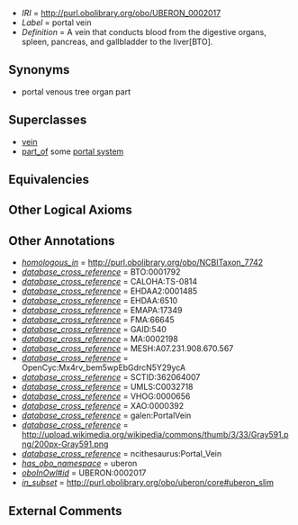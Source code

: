  * *IRI* = http://purl.obolibrary.org/obo/UBERON_0002017
 * *Label* = portal vein
 * *Definition* = A vein that conducts blood from the digestive organs, spleen, pancreas, and gallbladder to the liver[BTO].

## Synonyms

 * portal venous tree organ part

## Superclasses

 * [vein](../../UBERON/38/UBERON_0001638.md)
 * [part_of](../../BFO/50/BFO_0000050.md) some [portal system](../../UBERON/06/UBERON_0005806.md)

## Equivalencies


## Other Logical Axioms


## Other Annotations

 * *[homologous_in](../../core#homologous/in/core#homologous_in.md)* = http://purl.obolibrary.org/obo/NCBITaxon_7742
 * *[database_cross_reference](../../ef/oboInOwl#hasDbXref.md)* = BTO:0001792
 * *[database_cross_reference](../../ef/oboInOwl#hasDbXref.md)* = CALOHA:TS-0814
 * *[database_cross_reference](../../ef/oboInOwl#hasDbXref.md)* = EHDAA2:0001485
 * *[database_cross_reference](../../ef/oboInOwl#hasDbXref.md)* = EHDAA:6510
 * *[database_cross_reference](../../ef/oboInOwl#hasDbXref.md)* = EMAPA:17349
 * *[database_cross_reference](../../ef/oboInOwl#hasDbXref.md)* = FMA:66645
 * *[database_cross_reference](../../ef/oboInOwl#hasDbXref.md)* = GAID:540
 * *[database_cross_reference](../../ef/oboInOwl#hasDbXref.md)* = MA:0002198
 * *[database_cross_reference](../../ef/oboInOwl#hasDbXref.md)* = MESH:A07.231.908.670.567
 * *[database_cross_reference](../../ef/oboInOwl#hasDbXref.md)* = OpenCyc:Mx4rv_bem5wpEbGdrcN5Y29ycA
 * *[database_cross_reference](../../ef/oboInOwl#hasDbXref.md)* = SCTID:362064007
 * *[database_cross_reference](../../ef/oboInOwl#hasDbXref.md)* = UMLS:C0032718
 * *[database_cross_reference](../../ef/oboInOwl#hasDbXref.md)* = VHOG:0000656
 * *[database_cross_reference](../../ef/oboInOwl#hasDbXref.md)* = XAO:0000392
 * *[database_cross_reference](../../ef/oboInOwl#hasDbXref.md)* = galen:PortalVein
 * *[database_cross_reference](../../ef/oboInOwl#hasDbXref.md)* = http://upload.wikimedia.org/wikipedia/commons/thumb/3/33/Gray591.png/200px-Gray591.png
 * *[database_cross_reference](../../ef/oboInOwl#hasDbXref.md)* = ncithesaurus:Portal_Vein
 * *[has_obo_namespace](../../ce/oboInOwl#hasOBONamespace.md)* = uberon
 * *[oboInOwl#id](../../id/oboInOwl#id.md)* = UBERON:0002017
 * *[in_subset](../../et/oboInOwl#inSubset.md)* = http://purl.obolibrary.org/obo/uberon/core#uberon_slim

## External Comments

